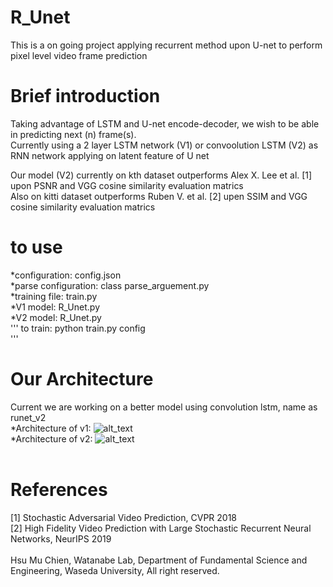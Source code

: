 # R_Unet
This is a on going project applying recurrent method upon U-net to perform pixel level video frame prediction </br>

# Brief introduction
Taking advantage of LSTM and U-net encode-decoder, we wish to be able in predicting next (n) frame(s). </br>
Currently using a 2 layer LSTM network (V1) or convoolution LSTM (V2) as RNN network applying on latent feature of U net </br>

Our model (V2) currently on kth dataset outperforms Alex X. Lee et al. [1] upon PSNR and VGG cosine similarity evaluation matrics </br>
Also on kitti dataset outperforms Ruben V. et al. [2] upen SSIM and VGG cosine similarity evaluation matrics </br>

# to use
*configuration: config.json </br>
*parse configuration: class parse_arguement.py </br>
*training file: train.py </br>
*V1 model: R_Unet.py </br>
*V2 model:  R_Unet.py </br>
'''
to train: python train.py config </br>
'''

# Our Architecture
Current we are working on a better model using convolution lstm, name as runet_v2 </br>
*Architecture of v1:
![alt_text](https://github.com/vagr8/R_Unet/blob/master/runet_v1.jpg)
</br>
*Architecture of v2:
![alt_text](https://github.com/vagr8/R_Unet/blob/master/runet_v2.png)
</br>
</br>

# References
[1] Stochastic Adversarial Video Prediction, CVPR 2018</br>
[2] High Fidelity Video Prediction with
Large Stochastic Recurrent Neural Networks, NeurIPS 2019</br>
</br>
Hsu Mu Chien, Watanabe Lab, Department of Fundamental Science and Engineering, Waseda University, All right reserved.
